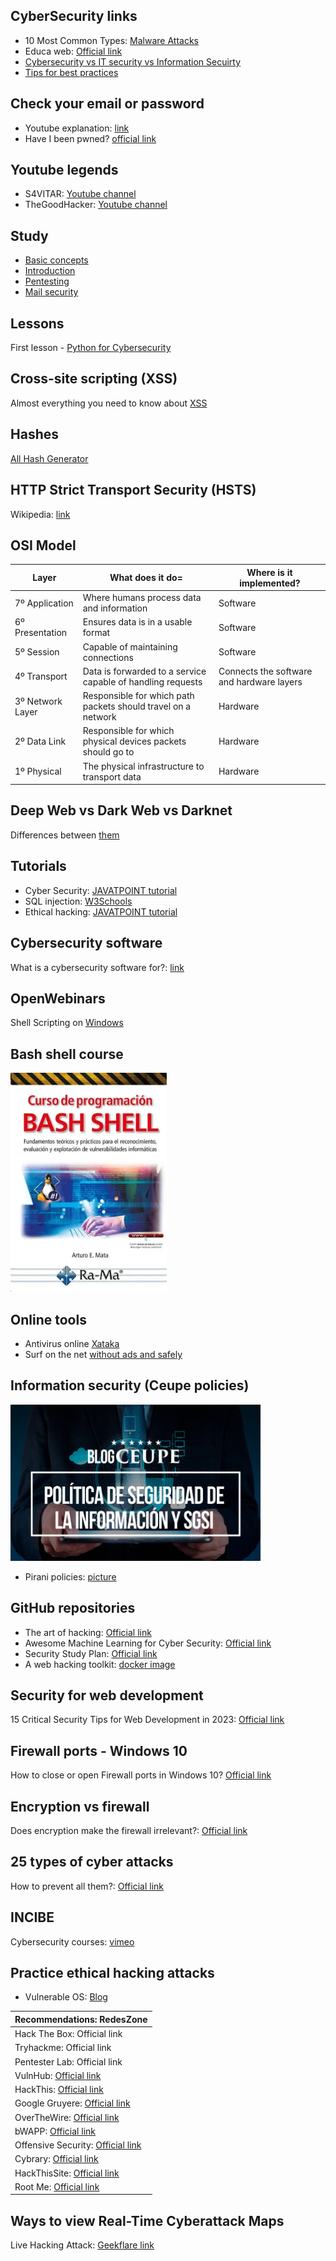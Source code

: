 ## CyberSecurity links
- 10 Most Common Types: [Malware Attacks](https://arcticwolf.com/resources/blog/8-types-of-malware)
- Educa web: [Official link](https://www.educaweb.com/profesion/especialista-ciberseguridad-991/)
- [Cybersecurity vs IT security vs Information Secuirty](https://www.lisainstitute.com/blogs/blog/diferencia-ciberseguridad-seguridad-informatica-seguridad-informacion)
- [Tips for best practices](https://www.titanfile.com/blog/cyber-security-tips-best-practices/)

## Check your email or password
- Youtube explanation: [link](https://www.youtube.com/watch?v=zJ37hsUEICA)
- Have I been pwned? [official link](https://haveibeenpwned.com/)

## Youtube legends
- S4VITAR: [Youtube channel](https://www.youtube.com/c/s4vitar)
- TheGoodHacker: [Youtube channel](https://www.youtube.com/c/thegoodhacker)

## Study
- [Basic concepts](https://drive.google.com/file/d/1pnFwGx9WvZRkgQgVS3dJav3juXRwUYj4/view)
- [Introduction](https://drive.google.com/file/d/17r0xNzaWsrHZGOnxXK0TB6wt3j73qohm/view)
- [Pentesting](https://drive.google.com/file/d/15PcIyOWoIuSVfUykMu5LaR3lpI-fsHs0/view)
- [Mail security](https://drive.google.com/file/d/1eDkl0msS3i3Tm1qjeVxzWddmpSqzake5/view)

## Lessons
First lesson - [Python for Cybersecurity](https://medium.com/cyberdefendersprogram/python-for-cyber-security-lesson-1-introduction-to-python-1976d817976)

## Cross-site scripting (XSS)
Almost everything you need to know about [XSS](https://portswigger.net/web-security/cross-site-scripting)

## Hashes
[All Hash Generator](https://www.browserling.com/tools/all-hashes)

## HTTP Strict Transport Security (HSTS)
Wikipedia: [link](https://en.wikipedia.org/wiki/HTTP_Strict_Transport_Security)

## OSI Model
| Layer | What does it do= | Where is it implemented? |
|---|---|---|
| 7º Application | Where humans process data and information | Software |
| 6º Presentation | Ensures data is in a usable format | Software |
| 5º Session | Capable of maintaining connections | Software |
| 4º Transport | Data is forwarded to a service capable of handling requests | Connects the software and hardware layers |
| 3º Network Layer | Responsible for which path packets should travel on a network | Hardware |
| 2º Data Link | Responsible for which physical devices packets should go to | Hardware |
| 1º Physical | The physical infrastructure to transport data | Hardware |

## Deep Web vs Dark Web vs Darknet
Differences between [them](https://www.xataka.com/servicios/deep-web-dark-web-darknet-diferencias)

## Tutorials
- Cyber Security: [JAVATPOINT tutorial](https://www.javatpoint.com/cyber-security-tutorial)
- SQL injection: [W3Schools](https://www.w3schools.com/sql/sql_injection.asp)
- Ethical hacking: [JAVATPOINT tutorial](https://www.javatpoint.com/ethical-hacking)


## Cybersecurity software
What is a cybersecurity software for?: [link](https://www.redseguridad.com/actualidad/software-de-ciberseguridad_20220816.html)

## OpenWebinars
Shell Scripting on [Windows](https://openwebinars.net/blog/shell-scripting-en-sistemas-windows/)

## Bash shell course
<a href="https://www.ra-ma.es/libro/curso-de-programacion-bash-shell_140505/">
  <img src="img/picture.webp" alt="Bash shell course" width="250px" height="350px">
</a>

## Online tools
- Antivirus online [Xataka](https://www.xataka.com/basics/16-antivirus-online-gratis-para-buscar-amenazas-descargar-nada)
- Surf on the net [without ads and safely](https://adguard.com/en/welcome.html)

## Information security (Ceupe policies)
<a href="https://www.ceupe.com/blog/ejemplo-politica-seguridad-informacion-y-sgsi.html">
  <img src="img/picture2.jpg" alt="Blog CEUPE" width="400px" height="250px">
</a>

- Pirani policies: [picture](https://www.piranirisk.com/es/academia/especiales/guia-politica-de-seguridad-de-la-informacion)

## GitHub repositories
- The art of hacking: [Official link](https://github.com/The-Art-of-Hacking/h4cker)
- Awesome Machine Learning for Cyber Security: [Official link](https://github.com/jivoi/awesome-ml-for-cybersecurity)
- Security Study Plan: [Official link](https://github.com/jassics/security-study-plan)
- A web hacking toolkit: [docker image](https://github.com/hueristiq/web-hacking-toolkit)

## Security for web development
15 Critical Security Tips for Web Development in 2023: [Official link](https://www.netguru.com/blog/web-development-security)

## Firewall ports - Windows 10
How to close or open Firewall ports in Windows 10? [Official link](https://computerhoy.com/noticias/internet/como-cerrar-abrir-puertos-del-firewall-windows-10-73051)

## Encryption vs firewall
Does encryption make the firewall irrelevant?: [Official link](https://news.sophos.com/es-es/2019/12/05/el-cifrado-hace-que-el-firewall-sea-irrelevante/)

## 25 types of cyber attacks
How to prevent all them?: [Official link](https://ciberseguridad.blog/25-tipos-de-ataques-informaticos-y-como-prevenirlos/)

## INCIBE
Cybersecurity courses: [vimeo](https://ciberseguridad.blog/25-tipos-de-ataques-informaticos-y-como-prevenirlos/)

## Practice ethical hacking attacks
- Vulnerable OS: [Blog](https://blog.elhacker.net/2022/02/sistemas-vulnerables-para-practicar-legalmente-pentesting.html)

<table>
  <thead>
    <tr>
      <th>
        Recommendations: <a ref="https://www.redeszone.net/tutoriales/seguridad/paginas-aprender-hacking-etico-internet/">RedesZone</a>
      </th>
    </tr>
  <thead>
  <tbody>
    <tr>
      <td>Hack The Box: <a ref="https://www.hackthebox.com/">Official link</a></td>
    </tr>
    <tr>
      <td>Tryhackme: <a ref="https://tryhackme.com/">Official link</a></td>
    </tr>
    <tr>
      <td>Pentester Lab: <a ref="https://pentesterlab.com/">Official link</a></td>
    </tr>
    <tr>
      <td>VulnHub: <a href="https://www.vulnhub.com/">Official link</a></td>
    </tr>
    <tr>
      <td>HackThis: <a href="https://defendtheweb.net/">Official link</a></td>
    </tr>
    <tr>
      <td>Google Gruyere: <a href="https://google-gruyere.appspot.com/">Official link</a></td>
    </tr>
    <tr>
      <td>OverTheWire: <a href="https://overthewire.org/wargames/">Official link</a></td>
    </tr>
    <tr>
      <td>bWAPP: <a href="http://www.itsecgames.com/">Official link</a></td>
    </tr>
    <tr>
      <td>Offensive Security: <a href="https://www.offsec.com/">Official link</a></td>
    </tr>
    <tr>
      <td>Cybrary: <a href="https://www.cybrary.it/">Official link</a></td>
    </tr>
    <tr>
      <td>HackThisSite: <a href="https://www.hackthissite.org/pages/index/index.php">Official link</a></td>
    </tr>
    <tr>
      <td>Root Me: <a href="https://www.root-me.org/">Official link</a></td>
    </tr>
  </tbody>
</table>

## Ways to view Real-Time Cyberattack Maps
Live Hacking Attack: [Geekflare link](https://geekflare.com/real-time-cyber-attacks/)